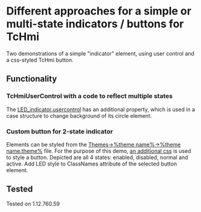 # Different approaches for a simple or multi-state indicators / buttons for TcHmi

Two demonstrations of a simple "indicator" element, using user control and a css-styled TcHmi button.

## Functionality

### TcHmiUserControl with a code to reflect multiple states

The [LED_indicator.usercontrol](hmi_proj/LED_indicator.usercontrol) has an additional property, which is used in a case structure to change background of its circle element.

### Custom button for 2-state indicator

Elements can be styled from the [Themes->%theme name%->%theme name.theme%](hmi_proj/Themes/Base/Base.theme) file. For the purpose of this demo, [an additional css](hmi_proj/Themes/Base/LED.css) is used to style a button.
Depicted are all 4 states: enabled, disabled, normal and active.
Add LED style to ClassNames attribute of the selected button element.

## Tested
Tested on 1.12.760.59